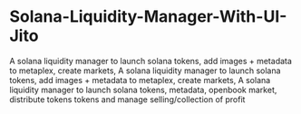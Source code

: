 # Solana-Liquidity-Manager-With-UI-Jito
A solana liquidity manager to launch solana tokens, add images + metadata to metaplex, create markets, A solana liquidity manager to launch solana tokens, add images + metadata to metaplex, create markets, A solana liquidity manager to launch solana tokens, metadata, openbook market,  distribute tokens tokens and manage selling/collection of profit
